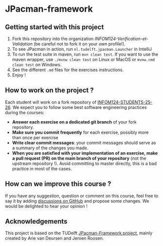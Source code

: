 # JPacman-framework

## Getting started with this project

1. Fork this repository into the organization _INFOM124-Verification-et-Validation_ (be careful not to fork it on your _own_ profile!).
2. To see JPacman in action, run `nl.tudelft.jpacman.Launcher` in IntelliJ
3. To run the test suite in maven, run `mvn clean test`. If you want to use the maven wrapper, use `./mvnw clean test` on Linux or MacOS or `mvnw.cmd clean test` on Windows.
4. See the different `.md` files for the exercises instructions.
5. Enjoy !

## How to work on the project ?

Each student will work on a fork repository of [INFOM124-STUDENTS-25-26](https://github.com/INFOM124-Verification-et-Validation/INFOM124-STUDENTS-25-26). We expect you to follow some best software engineering practices during the courses:

- **Answer each exercise on a dedicated git branch** of your fork repository.
- **Make sure you commit frequently** for each exercise, possibly more than once per exercise
- **Write clear commit messages**: your commit messages should serve as a summary of the changes you made.
- **When you are satisfied with your implementation of an exercise, make a pull request (PR) on the main branch of your repository** (not the upstream repository !). Avoid committing to master directly, this is a bad practice in most of the cases.

## How can we improve this course ?

If you have any suggestion, question or comment on this course, feel free to say it by adding [discussions on GitHub](https://github.com/orgs/INFOM124-Verification-et-Validation/discussions) and propose some changes. We would be delighted to hear your opinion !

## Acknowledgements

This project is based on the TUDelft [JPacman-Framework project](https://github.com/SERG-Delft/jpacman-framework), mainly created by Arie van Deursen and Jeroen Roosen.